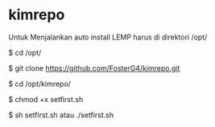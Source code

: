 # kimrepo
Untuk Menjalankan auto install LEMP
harus di direktori /opt/

$ cd /opt/

$ git clone https://github.com/FosterG4/kimrepo.git

$ cd /opt/kimrepo/

$ chmod +x setfirst.sh

$ sh setfirst.sh atau ./setfirst.sh


